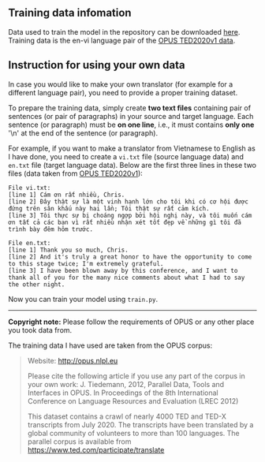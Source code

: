 ## Training data infomation
Data used to train the model in the repository can be downloaded [here](https://drive.google.com/file/d/1AiUt7TuIUcVLb3M_iM99yGhJTtuhOB_x/view?usp=sharing). Training data is the en-vi language pair of the [OPUS TED2020v1 data](https://opus.nlpl.eu/TED2020-v1.php).   

## Instruction for using your own data
In case you would like to make your own translator (for example for a different language pair), you need to provide a proper training dataset.

To prepare the training data, simply create **two text files** containing pair of sentences (or pair of paragraphs) in your source and target language. Each sentence (or paragraph) must be **on one line**, i.e., it must contains **only one** '\n' at the end of the sentence (or paragraph).  

For example, if you want to make a translator from Vietnamese to English as I have done, you need to create a `vi.txt` file (source language data) and `en.txt` file (target language data). Below are the first three lines in these two files (data taken from [OPUS TED2020v1](https://opus.nlpl.eu/TED2020-v1.php)):  
    
    File vi.txt:  
    [line 1] Cám ơn rất nhiều, Chris.  
    [line 2] Đây thật sự là một vinh hạnh lớn cho tôi khi có cơ hội được đứng trên sân khấu này hai lần; Tôi thật sự rất cảm kích.  
    [line 3] Tôi thực sự bị choáng ngợp bởi hội nghị này, và tôi muốn cám ơn tất cả các bạn vì rất nhiều nhận xét tốt đẹp về những gì tôi đã trình bày đêm hôm trước.  

    File en.txt:
    [line 1] Thank you so much, Chris.  
    [line 2] And it's truly a great honor to have the opportunity to come to this stage twice; I'm extremely grateful.  
    [line 3] I have been blown away by this conference, and I want to thank all of you for the many nice comments about what I had to say the other night.  

Now you can train your model using `train.py`.

----
**Copyright note:** Please follow the requirements of OPUS or any other place you took data from. 

The training data I have used are taken from the OPUS corpus:  
> Website: http://opus.nlpl.eu
> 
> Please cite the following article if you use any part of the corpus in your own work: J. Tiedemann, 2012, Parallel Data, Tools and Interfaces in OPUS. In Proceedings of the 8th International Conference on Language Resources and Evaluation (LREC 2012)
> 
> This dataset contains a crawl of nearly 4000 TED and TED-X transcripts from July 2020. The transcripts have been translated by a global community of volunteers to more than 100 languages. The parallel corpus is available from https://www.ted.com/participate/translate

